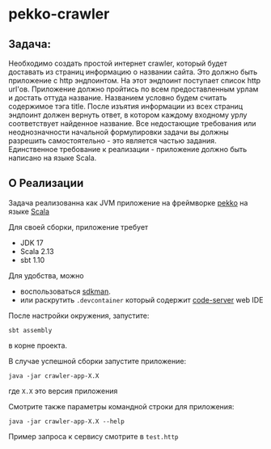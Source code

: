 # pekko-crawler

## Задача: 

Необходимо создать простой интернет crawler, который будет доставать из страниц информацию о названии сайта. 
Это должно быть приложение с http эндпоинтом. На этот эндпоинт поступает список http url'ов. 
Приложение должно пройтись по всем предоставленным урлам и достать оттуда название. 
Названием условно будем считать содержимое тэга title. 
После изъятия информации из всех страниц эндпоинт должен вернуть ответ, в котором каждому входному урлу соответствует найденное название. 
Все недостающие требования или неоднозначности начальной формулировки задачи вы должны разрешить самостоятельно - это является частью задания. 
Единственное требование к реализации - приложение должно быть написано на языке Scala.

## О Реализации

Задача реализованна как JVM приложение на фреймворке [pekko](https://pekko.apache.org/) на языке [Scala](https://www.scala-lang.org/)

Для своей сборки, приложение требует 

* JDK 17
* Scala 2.13
* sbt 1.10

Для удобства, можно
* воспользоваться [sdkman](https://sdkman.io/).
* или раскрутить `.devcontainer` который содержит [code-server](https://github.com/coder/code-server) web IDE

После настройки окружения, запустите:
 ```shell
 sbt assembly
 ``` 
 в корне проекта.

В случае успешной сборки запустите приложение:
```shell
java -jar crawler-app-X.X
```
где `X.X` это версия приложения

Смотрите также параметры командной строки для приложения:
```shell
java -jar crawler-app-X.X --help
```

Пример запроса к сервису смотрите в `test.http`
